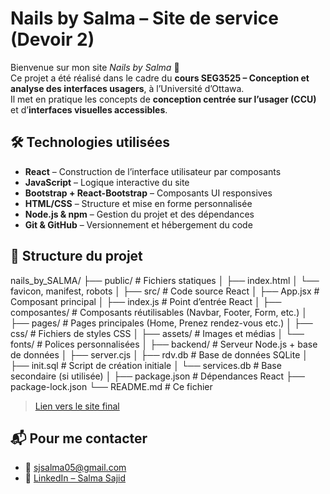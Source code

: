 # Nails by Salma – Site de service (Devoir 2)

Bienvenue sur mon site *Nails by Salma* 💅  
Ce projet a été réalisé dans le cadre du **cours SEG3525 – Conception et analyse des interfaces usagers**, à l’Université d’Ottawa.  
Il met en pratique les concepts de **conception centrée sur l’usager (CCU)** et d’**interfaces visuelles accessibles**.


## 🛠️ Technologies utilisées

- **React** – Construction de l’interface utilisateur par composants
- **JavaScript** – Logique interactive du site
- **Bootstrap + React-Bootstrap** – Composants UI responsives
- **HTML/CSS** – Structure et mise en forme personnalisée
- **Node.js & npm** – Gestion du projet et des dépendances
- **Git & GitHub** – Versionnement et hébergement du code


## 📁 Structure du projet

nails_by_SALMA/
├── public/                         # Fichiers statiques
│ ├── index.html
│ └── favicon, manifest, robots
│
├── src/                            # Code source React
│ ├── App.jsx                       # Composant principal
│ ├── index.js                      # Point d’entrée React
│ ├── composantes/                  # Composants réutilisables (Navbar, Footer, Form, etc.)
│ ├── pages/                        # Pages principales (Home, Prenez rendez-vous etc.)
│ ├── css/                          # Fichiers de styles CSS
│ ├── assets/                       # Images et médias
│ └── fonts/                        # Polices personnalisées
│
├── backend/                        # Serveur Node.js + base de données
│ ├── server.cjs
│ ├── rdv.db                        # Base de données SQLite
│ ├── init.sql                      # Script de création initiale
│ └── services.db                   # Base secondaire (si utilisée)
│
├── package.json                    # Dépendances React
├── package-lock.json
└── README.md                       # Ce fichier


> [Lien vers le site final](https://TON-LIEN-NETLIFY-OU-GITHUB-PAGES)

## 📬 Pour me contacter

* 📧 [sjsalma05@gmail.com](mailto:sjsalma05@gmail.com)
* 💼 [LinkedIn – Salma Sajid](https://www.linkedin.com/in/salma-sajid/)

